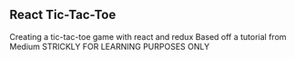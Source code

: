 ## React Tic-Tac-Toe

Creating a tic-tac-toe game with react and redux
Based off a tutorial from Medium STRICKLY FOR LEARNING PURPOSES ONLY
